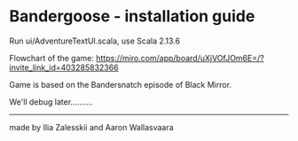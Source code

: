 # Bandergoose - installation guide
Run ui/AdventureTextUI.scala, use Scala 2.13.6

Flowchart of the game: https://miro.com/app/board/uXjVOfJOm6E=/?invite_link_id=403285832366

Game is based on the Bandersnatch episode of Black Mirror.

We'll debug later..........

------------------
made by Ilia Zalesskii and Aaron Wallasvaara
